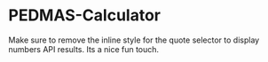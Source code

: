 # PEDMAS-Calculator

Make sure to remove the inline style for the quote selector to display numbers API results. Its a nice fun touch.
